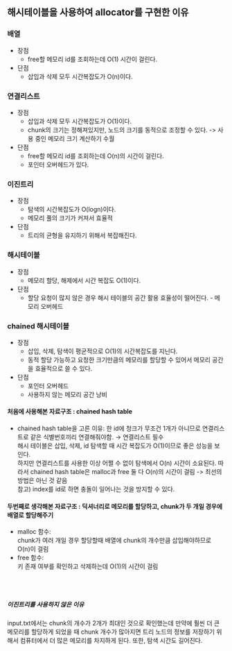 ## 해시테이블을 사용하여 allocator를 구현한 이유


### 배열
- 장점<br>
  - free할 메모리 id를 조회하는데 O(1) 시간이 걸린다.
- 단점<br>
    - 삽입과 삭제 모두 시간복잡도가 O(n)이다.


### 연결리스트
- 장점<br>
    - 삽입과 삭제 모두 시간복잡도가 O(1)이다.<br>
    - chunk의 크기는 정해져있지만, 노드의 크기를 동적으로 조정할 수 있다. -> 사용 중인 메모리 크기 계산하기 수월
- 단점<br>
    - free할 메모리 id를 조회하는데 O(n)의 시간이 걸린다.<br>
    - 포인터 오버헤드가 있다.


### 이진트리
- 장점<br>
    - 탐색의 시간복잡도가 O(logn)이다.<br>
    - 메모리 풀의 크기가 커져서 효율적
- 단점<br>
    - 트리의 균형을 유지하기 위해서 복잡해진다.

### 해시테이블
- 장점<br>
    - 메모리 할당, 해제에서 시간 복잡도 O(1)이다.
- 단점<br>
    - 할당 요청이 많지 않은 경우 해시 테이블의 공간 활용 효율성이 떨어진다. - 메모리 오버헤드

### chained 해시테이블
- 장점<br>
    - 삽입, 삭제, 탐색이 평균적으로 O(1)의 시간복잡도를 지닌다.
    - 동적 할당 가능하고 요청한 크기만큼의 메모리를 할당할 수 있어서 메모리 공간을 효율적으로 쓸 수 있다.
- 단점<br>
    - 포인터 오버헤드
    - 사용하지 않는 메모리 공간 낭비

#### 처음에 사용해본 자료구조 : chained hash table
- chained hash table을 고른 이유:
    한 id에 청크가 무조건 1개가 아니므로 연결리스트로 같은 식별번호끼리 연결해줘야함. → 연결리스트 필수 <br>
    해시 테이블은 삽입, 삭제, id 탐색할 때 시간 복잡도가 O(1)이므로 좋은 성능을 보인다. <br>
    하지만 연결리스트를 사용한 이상 어쩔 수 없이 탐색에서 O(n) 시간이 소요된다. 따라서 chained hash table은 malloc과 free 둘 다 O(n)의 시간이 걸림 -> 최선의 방법은 아닌 것 같음<br>
    참고) index를 id로 하면 충돌이 일어나는 것을 방지할 수 있다.<br>

#### 두번째로 생각해본 자료구조 : 딕셔너리로 메모리를 할당하고, chunk가 두 개일 경우에 배열로 할당해주기
- malloc 함수:<br> chunk가 여러 개일 경우 할당할때 배열에 chunk의 개수만큼 삽입해야하므로 O(n)이 걸림
- free 함수: <br> 키 존재 여부를 확인하고 삭제하는데 O(1)의 시간이 걸림
<br>
<br>

##### 이진트리를 사용하지 않은 이유
input.txt에서는 chunk의 개수가 2개가 최대인 것으로 확인했는데 만약에 훨씬 더 큰 메모리를 할당하게 되었을 때 chunk 개수가 많아지면 트리 노드의 정보를 저장하기 위해서 컴퓨터에서 더 많은 메모리를 차지하게 된다. 또한, 탐색 시간도 길어진다.